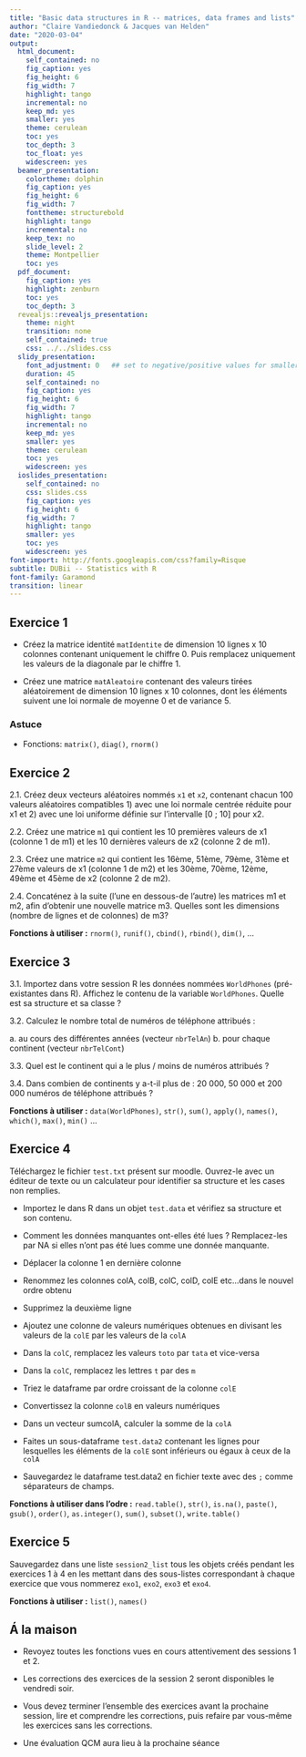 ```yaml
---
title: "Basic data structures in R -- matrices, data frames and lists"
author: "Claire Vandiedonck & Jacques van Helden"
date: "2020-03-04"
output:
  html_document:
    self_contained: no
    fig_caption: yes
    fig_height: 6
    fig_width: 7
    highlight: tango
    incremental: no
    keep_md: yes
    smaller: yes
    theme: cerulean
    toc: yes
    toc_depth: 3
    toc_float: yes
    widescreen: yes
  beamer_presentation:
    colortheme: dolphin
    fig_caption: yes
    fig_height: 6
    fig_width: 7
    fonttheme: structurebold
    highlight: tango
    incremental: no
    keep_tex: no
    slide_level: 2
    theme: Montpellier
    toc: yes
  pdf_document:
    fig_caption: yes
    highlight: zenburn
    toc: yes
    toc_depth: 3
  revealjs::revealjs_presentation:
    theme: night
    transition: none
    self_contained: true
    css: ../../slides.css
  slidy_presentation:
    font_adjustment: 0   ## set to negative/positive values for smaller/bigger fonts
    duration: 45
    self_contained: no
    fig_caption: yes
    fig_height: 6
    fig_width: 7
    highlight: tango
    incremental: no
    keep_md: yes
    smaller: yes
    theme: cerulean
    toc: yes
    widescreen: yes
  ioslides_presentation:
    self_contained: no
    css: slides.css
    fig_caption: yes
    fig_height: 6
    fig_width: 7
    highlight: tango
    smaller: yes
    toc: yes
    widescreen: yes
font-import: http://fonts.googleapis.com/css?family=Risque
subtitle: DUBii -- Statistics with R
font-family: Garamond
transition: linear
---
```





## Exercice 1

- Créez la matrice identité `matIdentite` de dimension 10 lignes x 10 colonnes contenant uniquement le chiffre 0. Puis remplacez uniquement les valeurs de la diagonale par le chiffre $1$.

- Créez une matrice `matAleatoire` contenant des valeurs tirées aléatoirement de dimension 10 lignes x 10 colonnes, dont les éléments suivent une loi normale de moyenne 0 et de variance $5$.

### Astuce

- Fonctions: `matrix()`, `diag()`, `rnorm()`

## Exercice 2

2.1. Créez deux vecteurs aléatoires nommés `x1` et `x2`, contenant chacun 100 valeurs aléatoires compatibles 1) avec une loi normale centrée réduite pour x1 et 2) avec une loi uniforme définie sur l’intervalle [0 ; 10] pour x2.

2.2. Créez une matrice `m1` qui contient les 10 premières valeurs de x1 (colonne 1 de m1) et les 10 dernières valeurs de x2 (colonne 2 de m1).

2.3. Créez une matrice `m2` qui contient les 16ème, 51ème, 79ème, 31ème et 27ème valeurs de x1 (colonne 1 de m2) et les 30ème, 70ème, 12ème, 49ème et 45ème de x2 (colonne 2 de m2).

2.4. Concaténez à la suite (l’une en dessous-de l’autre) les matrices m1 et m2, afin d’obtenir une nouvelle matrice m3. Quelles sont les dimensions (nombre de lignes et de colonnes) de m3?

**Fonctions à utiliser :** `rnorm()`, `runif()`, `cbind()`, `rbind()`, `dim()`, ...


## Exercice 3

3.1. Importez dans votre session R les données nommées `WorldPhones` (pré-existantes dans R). Affichez le contenu de la variable `WorldPhones`. Quelle est sa structure et sa classe ?

3.2. Calculez le nombre total de numéros de téléphone attribués :

a. au cours des différentes années (vecteur `nbrTelAn`)
b. pour chaque continent (vecteur `nbrTelCont`)


3.3. Quel est le continent qui a le plus / moins de numéros attribués ?

3.4. Dans combien de continents y a-t-il plus de : 20 000, 50 000 et 200 000 numéros de téléphone attribués ? 


**Fonctions à utiliser :** `data(WorldPhones)`, `str()`, `sum()`, `apply()`, `names()`, `which()`, `max()`, `min()` ...


## Exercice 4

Téléchargez le fichier `test.txt` présent sur moodle. Ouvrez-le avec un éditeur de texte ou un calculateur pour identifier sa structure et les cases non remplies.


- Importez le dans R dans un objet `test.data` et vérifiez sa structure et son contenu.

- Comment les données manquantes ont-elles été lues ? Remplacez-les par NA si elles n’ont pas été lues comme une donnée manquante.

- Déplacer la colonne 1 en dernière colonne

- Renommez les colonnes colA, colB, colC, colD, colE etc…dans le nouvel ordre obtenu

- Supprimez la deuxième ligne

- Ajoutez une colonne de valeurs numériques obtenues en divisant les valeurs de la `colE` par les valeurs de la `colA`

- Dans la `colC`, remplacez les valeurs `toto` par `tata` et vice-versa

- Dans la `colC`, remplacez les lettres `t` par des `m`

- Triez le dataframe par ordre croissant de la colonne `colE`

- Convertissez la colonne `colB` en valeurs numériques

- Dans un vecteur sumcolA, calculer la somme de la `colA`

- Faites un sous-dataframe `test.data2` contenant les lignes pour lesquelles les éléments de la `colE` sont inférieurs ou égaux à ceux de la `colA` 

- Sauvegardez le dataframe test.data2 en fichier texte avec des `;` comme séparateurs de champs.

**Fonctions à utiliser dans l’odre :** `read.table()`, `str()`, `is.na()`, `paste()`, `gsub()`, `order()`, `as.integer()`, `sum()`, `subset()`, `write.table()`

## Exercice 5

Sauvegardez dans une liste `session2_list` tous les objets créés pendant les exercices 1 à 4 en les mettant dans des sous-listes correspondant à chaque exercice que vous nommerez `exo1`, `exo2`, `exo3` et `exo4`.

**Fonctions à utiliser :** `list()`, `names()`



## Á la maison


- Revoyez toutes les fonctions vues en cours attentivement des sessions 1 et 2.

- Les corrections des exercices de la session 2 seront disponibles le vendredi soir.

- Vous devez terminer l’ensemble des exercices avant la prochaine session, lire et comprendre les corrections, puis refaire par vous-même les exercices sans les corrections.

- Une évaluation QCM aura lieu à la prochaine séance


